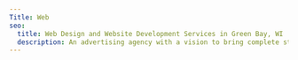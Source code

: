 ```yaml
---
Title: Web
seo:
  title: Web Design and Website Development Services in Green Bay, WI
  description: An advertising agency with a vision to bring complete strategic development and creative execution capabilities into one roll-up-your-sleeves, hard-working kind of ad agency.
---
```

